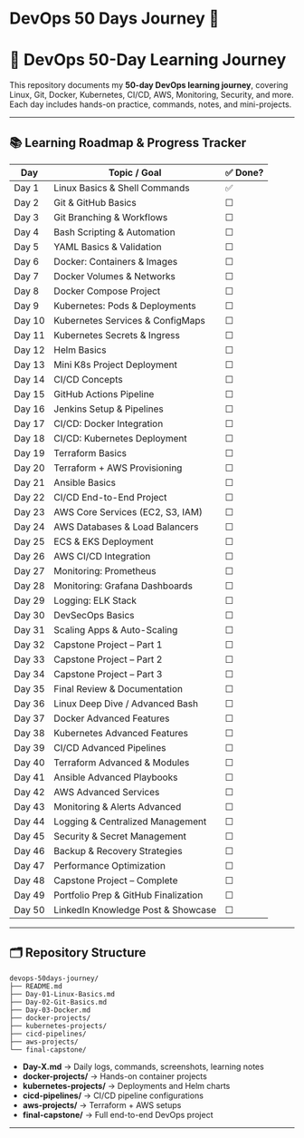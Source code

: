 # DevOps 50 Days Journey 🚀
# 🚀 DevOps 50-Day Learning Journey

This repository documents my **50-day DevOps learning journey**, covering Linux, Git, Docker, Kubernetes, CI/CD, AWS, Monitoring, Security, and more.
Each day includes hands-on practice, commands, notes, and mini-projects.

---

## 📚 Learning Roadmap & Progress Tracker

| Day    | Topic / Goal                         | ✅ Done? |
| ------ | ------------------------------------ | ------- |
| Day 1  | Linux Basics & Shell Commands        | ✅        |
| Day 2  | Git & GitHub Basics                  | ☐       |
| Day 3  | Git Branching & Workflows            | ☐       |
| Day 4  | Bash Scripting & Automation          | ☐       |
| Day 5  | YAML Basics & Validation             | ☐       |
| Day 6  | Docker: Containers & Images          | ☐       |
| Day 7  | Docker Volumes & Networks            | ☐       |
| Day 8  | Docker Compose Project               | ☐       |
| Day 9  | Kubernetes: Pods & Deployments       | ☐       |
| Day 10 | Kubernetes Services & ConfigMaps     | ☐       |
| Day 11 | Kubernetes Secrets & Ingress         | ☐       |
| Day 12 | Helm Basics                          | ☐       |
| Day 13 | Mini K8s Project Deployment          | ☐       |
| Day 14 | CI/CD Concepts                       | ☐       |
| Day 15 | GitHub Actions Pipeline              | ☐       |
| Day 16 | Jenkins Setup & Pipelines            | ☐       |
| Day 17 | CI/CD: Docker Integration            | ☐       |
| Day 18 | CI/CD: Kubernetes Deployment         | ☐       |
| Day 19 | Terraform Basics                     | ☐       |
| Day 20 | Terraform + AWS Provisioning         | ☐       |
| Day 21 | Ansible Basics                       | ☐       |
| Day 22 | CI/CD End-to-End Project             | ☐       |
| Day 23 | AWS Core Services (EC2, S3, IAM)     | ☐       |
| Day 24 | AWS Databases & Load Balancers       | ☐       |
| Day 25 | ECS & EKS Deployment                 | ☐       |
| Day 26 | AWS CI/CD Integration                | ☐       |
| Day 27 | Monitoring: Prometheus               | ☐       |
| Day 28 | Monitoring: Grafana Dashboards       | ☐       |
| Day 29 | Logging: ELK Stack                   | ☐       |
| Day 30 | DevSecOps Basics                     | ☐       |
| Day 31 | Scaling Apps & Auto-Scaling          | ☐       |
| Day 32 | Capstone Project – Part 1            | ☐       |
| Day 33 | Capstone Project – Part 2            | ☐       |
| Day 34 | Capstone Project – Part 3            | ☐       |
| Day 35 | Final Review & Documentation         | ☐       |
| Day 36 | Linux Deep Dive / Advanced Bash      | ☐       |
| Day 37 | Docker Advanced Features             | ☐       |
| Day 38 | Kubernetes Advanced Features         | ☐       |
| Day 39 | CI/CD Advanced Pipelines             | ☐       |
| Day 40 | Terraform Advanced & Modules         | ☐       |
| Day 41 | Ansible Advanced Playbooks           | ☐       |
| Day 42 | AWS Advanced Services                | ☐       |
| Day 43 | Monitoring & Alerts Advanced         | ☐       |
| Day 44 | Logging & Centralized Management     | ☐       |
| Day 45 | Security & Secret Management         | ☐       |
| Day 46 | Backup & Recovery Strategies         | ☐       |
| Day 47 | Performance Optimization             | ☐       |
| Day 48 | Capstone Project – Complete          | ☐       |
| Day 49 | Portfolio Prep & GitHub Finalization | ☐       |
| Day 50 | LinkedIn Knowledge Post & Showcase   | ☐       |

---

## 🗂 Repository Structure

```
devops-50days-journey/
├── README.md
├── Day-01-Linux-Basics.md
├── Day-02-Git-Basics.md
├── Day-03-Docker.md
├── docker-projects/
├── kubernetes-projects/
├── cicd-pipelines/
├── aws-projects/
└── final-capstone/
```

* **Day-X.md** → Daily logs, commands, screenshots, learning notes
* **docker-projects/** → Hands-on container projects
* **kubernetes-projects/** → Deployments and Helm charts
* **cicd-pipelines/** → CI/CD pipeline configurations
* **aws-projects/** → Terraform + AWS setups
* **final-capstone/** → Full end-to-end DevOps project

---

